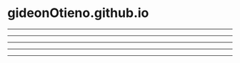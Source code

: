 # gideonOtieno.github.io
-------------------------------------------------------------
-------------------------------------------------------------
-------------------------------------------------------------
-------------------------------------------------------------
-------------------------------------------------------------
